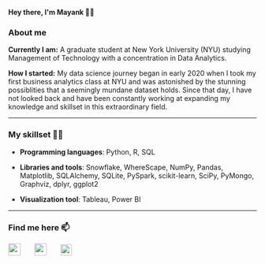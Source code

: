 **Hey there, I'm Mayank 🙋‍♂️**

### About me

**Currently I am:** A graduate student at New York University (NYU) studying Management of Technology with a concentration in Data Analytics. 

**How I started:**
My data science journey began in early 2020 when I took my first business analytics class at NYU and was astonished by the stunning possiblities that a seemingly mundane dataset holds. Since that day, I have not looked back and have been constantly working at expanding my knowledge and skillset in this extraordinary field.
___

### My skillset 👨‍💻  

- **Programming languages**: Python, R, SQL

- **Libraries and tools**: Snowflake, WhereScape, NumPy, Pandas, Matplotlib, SQLAlchemy, SQLite, PySpark, scikit-learn, SciPy, PyMongo, Graphviz, dplyr, ggplot2

- **Visualization tool**: Tableau, Power BI
___

### Find me here 📫

[<img target="_blank" src="https://raw.githubusercontent.com/thisismayanktiwari/Intro/main/Linkedin.svg" width=25 height=25>](https://www.linkedin.com/in/thisismayanktiwari/)  [<img target="_blank" src="https://raw.githubusercontent.com/thisismayanktiwari/Intro/main/Gmail.svg" width=25 height=25>](mailto:mayanktiwari146@gmail.com)  [<img target="_blank" src="https://raw.githubusercontent.com/thisismayanktiwari/Intro/main/Tableau.svg" width=23 height=23>](https://public.tableau.com/profile/mayank.tiwari1582#!/?newProfile=&activeTab=0)

<!-- ### Hi there 👋


**thisismayanktiwari/thisismayanktiwari** is a ✨ _special_ ✨ repository because its `README.md` (this file) appears on your GitHub profile.

Here are some ideas to get you started:

- 🔭 I’m currently working on ...
- 🌱 I’m currently learning ...
- 👯 I’m looking to collaborate on ...
- 🤔 I’m looking for help with ...
- 💬 Ask me about ...
- 📫 How to reach me: ...
- 😄 Pronouns: ...
- ⚡ Fun fact: ...
-->
